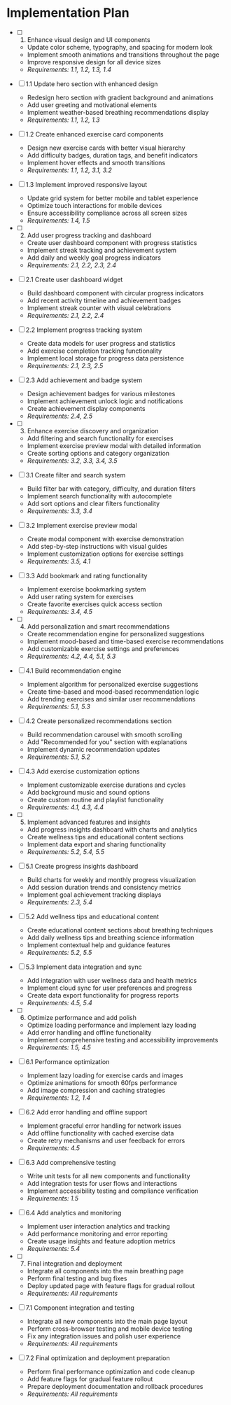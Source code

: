 # Implementation Plan

- [ ] 1. Enhance visual design and UI components
  - Update color scheme, typography, and spacing for modern look
  - Implement smooth animations and transitions throughout the page
  - Improve responsive design for all device sizes
  - _Requirements: 1.1, 1.2, 1.3, 1.4_

- [ ] 1.1 Update hero section with enhanced design
  - Redesign hero section with gradient background and animations
  - Add user greeting and motivational elements
  - Implement weather-based breathing recommendations display
  - _Requirements: 1.1, 1.2, 1.3_

- [ ] 1.2 Create enhanced exercise card components
  - Design new exercise cards with better visual hierarchy
  - Add difficulty badges, duration tags, and benefit indicators
  - Implement hover effects and smooth transitions
  - _Requirements: 1.1, 1.2, 3.1, 3.2_

- [ ] 1.3 Implement improved responsive layout
  - Update grid system for better mobile and tablet experience
  - Optimize touch interactions for mobile devices
  - Ensure accessibility compliance across all screen sizes
  - _Requirements: 1.4, 1.5_

- [ ] 2. Add user progress tracking and dashboard
  - Create user dashboard component with progress statistics
  - Implement streak tracking and achievement system
  - Add daily and weekly goal progress indicators
  - _Requirements: 2.1, 2.2, 2.3, 2.4_

- [ ] 2.1 Create user dashboard widget
  - Build dashboard component with circular progress indicators
  - Add recent activity timeline and achievement badges
  - Implement streak counter with visual celebrations
  - _Requirements: 2.1, 2.2, 2.4_

- [ ] 2.2 Implement progress tracking system
  - Create data models for user progress and statistics
  - Add exercise completion tracking functionality
  - Implement local storage for progress data persistence
  - _Requirements: 2.1, 2.3, 2.5_

- [ ] 2.3 Add achievement and badge system
  - Design achievement badges for various milestones
  - Implement achievement unlock logic and notifications
  - Create achievement display components
  - _Requirements: 2.4, 2.5_

- [ ] 3. Enhance exercise discovery and organization
  - Add filtering and search functionality for exercises
  - Implement exercise preview modal with detailed information
  - Create sorting options and category organization
  - _Requirements: 3.2, 3.3, 3.4, 3.5_

- [ ] 3.1 Create filter and search system
  - Build filter bar with category, difficulty, and duration filters
  - Implement search functionality with autocomplete
  - Add sort options and clear filters functionality
  - _Requirements: 3.3, 3.4_

- [ ] 3.2 Implement exercise preview modal
  - Create modal component with exercise demonstration
  - Add step-by-step instructions with visual guides
  - Implement customization options for exercise settings
  - _Requirements: 3.5, 4.1_

- [ ] 3.3 Add bookmark and rating functionality
  - Implement exercise bookmarking system
  - Add user rating system for exercises
  - Create favorite exercises quick access section
  - _Requirements: 3.4, 4.5_

- [ ] 4. Add personalization and smart recommendations
  - Create recommendation engine for personalized suggestions
  - Implement mood-based and time-based exercise recommendations
  - Add customizable exercise settings and preferences
  - _Requirements: 4.2, 4.4, 5.1, 5.3_

- [ ] 4.1 Build recommendation engine
  - Implement algorithm for personalized exercise suggestions
  - Create time-based and mood-based recommendation logic
  - Add trending exercises and similar user recommendations
  - _Requirements: 5.1, 5.3_

- [ ] 4.2 Create personalized recommendations section
  - Build recommendation carousel with smooth scrolling
  - Add "Recommended for you" section with explanations
  - Implement dynamic recommendation updates
  - _Requirements: 5.1, 5.2_

- [ ] 4.3 Add exercise customization options
  - Implement customizable exercise durations and cycles
  - Add background music and sound options
  - Create custom routine and playlist functionality
  - _Requirements: 4.1, 4.3, 4.4_

- [ ] 5. Implement advanced features and insights
  - Add progress insights dashboard with charts and analytics
  - Create wellness tips and educational content sections
  - Implement data export and sharing functionality
  - _Requirements: 5.2, 5.4, 5.5_

- [ ] 5.1 Create progress insights dashboard
  - Build charts for weekly and monthly progress visualization
  - Add session duration trends and consistency metrics
  - Implement goal achievement tracking displays
  - _Requirements: 2.3, 5.4_

- [ ] 5.2 Add wellness tips and educational content
  - Create educational content sections about breathing techniques
  - Add daily wellness tips and breathing science information
  - Implement contextual help and guidance features
  - _Requirements: 5.2, 5.5_

- [ ] 5.3 Implement data integration and sync
  - Add integration with user wellness data and health metrics
  - Implement cloud sync for user preferences and progress
  - Create data export functionality for progress reports
  - _Requirements: 4.5, 5.4_

- [ ] 6. Optimize performance and add polish
  - Optimize loading performance and implement lazy loading
  - Add error handling and offline functionality
  - Implement comprehensive testing and accessibility improvements
  - _Requirements: 1.5, 4.5_

- [ ] 6.1 Performance optimization
  - Implement lazy loading for exercise cards and images
  - Optimize animations for smooth 60fps performance
  - Add image compression and caching strategies
  - _Requirements: 1.2, 1.4_

- [ ] 6.2 Add error handling and offline support
  - Implement graceful error handling for network issues
  - Add offline functionality with cached exercise data
  - Create retry mechanisms and user feedback for errors
  - _Requirements: 4.5_

- [ ] 6.3 Add comprehensive testing
  - Write unit tests for all new components and functionality
  - Add integration tests for user flows and interactions
  - Implement accessibility testing and compliance verification
  - _Requirements: 1.5_

- [ ] 6.4 Add analytics and monitoring
  - Implement user interaction analytics and tracking
  - Add performance monitoring and error reporting
  - Create usage insights and feature adoption metrics
  - _Requirements: 5.4_

- [ ] 7. Final integration and deployment
  - Integrate all components into the main breathing page
  - Perform final testing and bug fixes
  - Deploy updated page with feature flags for gradual rollout
  - _Requirements: All requirements_

- [ ] 7.1 Component integration and testing
  - Integrate all new components into the main page layout
  - Perform cross-browser testing and mobile device testing
  - Fix any integration issues and polish user experience
  - _Requirements: All requirements_

- [ ] 7.2 Final optimization and deployment preparation
  - Perform final performance optimization and code cleanup
  - Add feature flags for gradual feature rollout
  - Prepare deployment documentation and rollback procedures
  - _Requirements: All requirements_